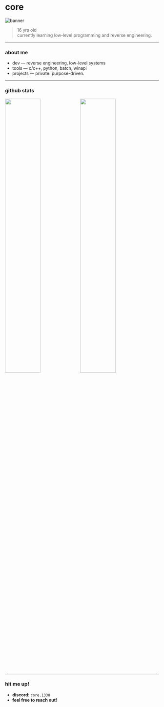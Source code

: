 # core

![banner](https://img.shields.io/badge/%20core%20-%20building%20in%20silence%20-black?style=for-the-badge&logo=github&logoColor=white)

> 16 yrs old  
> currently learning low-level programming and reverse engineering.

---

### about me

- dev — reverse engineering, low-level systems  
- tools — c/c++, python, batch, winapi    
- projects — private. purpose-driven.

---

### github stats

<p align="left">
  <img src="https://github-readme-stats.vercel.app/api?username=core1338&show_icons=true&theme=tokyonight&hide_border=true" width="48%" />
  <img src="https://github-readme-streak-stats.herokuapp.com?user=core1338&theme=tokyonight&hide_border=true" width="48%" />
</p>

---

### hit me up!

- **discord**: `core.1338`  
- **feel free to reach out!**
